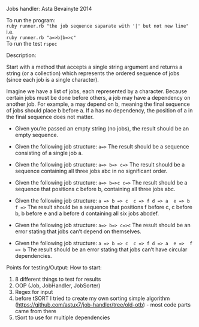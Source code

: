Jobs handler: Asta Bevainyte 2014

To run the program:<br/>
``ruby runner.rb "the job sequence saparate with '|' but not new line"``<br/>
i.e. <br />``ruby runner.rb "a=>b|b=>c"``<br/>
To run the test
``rspec``

Description:

Start with a method that accepts a single string argument and returns a string (or a collection) which represents the ordered sequence of jobs (since each job is a single character).

Imagine we have a list of jobs, each represented by a character. Because certain jobs must be done before others, a job may have a dependency on another job. For example, a may depend on b, meaning the final sequence of jobs should place b before a. If a has no dependency, the position of a in the final sequence does not matter.

+ Given you’re passed an empty string (no jobs), the result should be an empty sequence.

+ Given the following job structure:
``a=>``
The result should be a sequence consisting of a single job a.

+ Given the following job structure:
``
a=>
b=>
c=>
``
The result should be a sequence containing all three jobs abc in no significant order. 

+ Given the following job structure:
``
a=>
b=>c
c=>
``
The result should be a sequence that positions c before b, containing all three jobs abc. 

+ Given the following job structure:
``
a =>
b => c 
c => f
d => a 
e => b 
f =>
``
The result should be a sequence that positions f before c, c before b, b before e and a before d containing all six jobs abcdef. 

+ Given the following job structure:
``
a=>
b=>
c=>c
``
The result should be an error stating that jobs can’t depend on themselves. 

+ Given the following job structure:
``
a =>
b => c 
c => f
d => a 
e => 
f => b
``
The result should be an error stating that jobs can’t have circular dependencies.


Points for testing/Output:
How to start:

1. 8 different things to test for results
2. OOP (Job, JobHandler, JobSorter)
3. Regex for input
4. before tSORT I tried to create my own sorting simple algorithm (https://github.com/astux7/job-handler/tree/old-otb) - most code parts came from there
5. tSort to use for multiple dependencies

